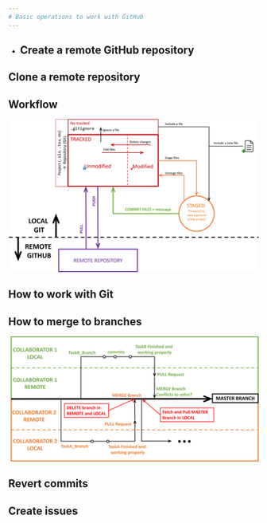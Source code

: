```yaml
---
# Basic operations to work with GitHub 
---
```



 *  ## Create a remote GitHub repository
   ## Clone a remote repository 
   ## Workflow
   
![](/figures/GHStates.png)

   ## How to work with Git
   ## How to merge to branches
   
 ![](/figures/WorkFlowGit.png)
 
   ## Revert commits 
   ## Create issues
